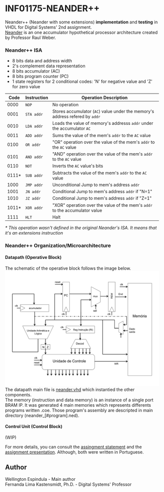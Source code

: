 # INF01175-NEANDER++
Neander++ (Neander with some extensions) __implementation__ and __testing__ in VHDL for Digital Systems' 2nd assignment. <br>
[Neander](http://www.inf.ufrgs.br/arq/wiki/doku.php?id=neander) is an one accumulator hypothetical processor architecture created by Professor Raul Weber.

### Neander++ ISA
- 8 bits data and address width
- 2's complement data representation
- 8 bits accumulator (AC)
- 8 bits program counter (PC)
- 1 state registers for 2 conditional codes: 'N' for negative value and 'Z' for zero value

|Code|Instruction|Operation Description|
|-|-|-|
|0000|`NOP`|No operation|
|0001|`STA addr`|Stores accumulator (`AC`) value under the memory's address refered by `addr`|
|0010|`LDA addr`|Loads the value of memory's addresss `addr` under the accumulator `AC`|
|0011|`ADD addr`|Sums the value of the mem's `addr` to the `AC` value|
|0100|`OR addr`|"OR" operation over the value of the mem's `addr` to the `AC` value|
|0101|`AND addr`|"AND" operation over the value of the mem's `addr` to the `AC` value|
|0110|`NOT`|Inverts the `AC` value's bits|
|0111*|`SUB addr`|Subtracts the value of the mem's `addr`  to the `AC` value|*
|1000|`JMP addr`|Unconditional Jump to mem's address `addr`|
|1001|`JN addr`|Conditional Jump to mem's address `addr` if "N=1"|
|1010|`JZ addr`|Conditional Jump to mem's address `addr` if "Z=1"|
|1011*|`XOR addr`|"XOR" operation over the value of the mem's `addr` to the accumulator value|
|1111|`HLT`|Halt|

_\* This operation wasn't defined in the original Neander's ISA. It means that it's an extensions instruction_

### Neander++ Organization/Microarchitecture
#### Datapath (Operative Block)
The schematic of the operative block follows the image below. <br>
<img src="imgs/schematic.svg"> <br>
The datapath main file is [neander.vhd](blob/master/sources_1/new/neander.vhd) which instantied the other components.<br>
The memory (instruction and data memory) is an instance of a single port BRAM IP. It was generated 4 main memories which represents differents programs written .coe. Those program's assembly are descripted in main directory (neander_[#program].ned).

#### Control Unit (Control Block)
(WIP)

For more details, you can consult the [assingment statement](neander_enunciado.pdf) and the [assignment presentation](Presentation.pdf). Although, both were written in Portuguese.


## Author
Wellington Espindula - Main author <br>
Fernanda Lima Kastensmidt, Ph.D. - Digital Systems' Professor
